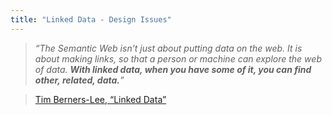 ```yaml
---
title: "Linked Data - Design Issues"
---
```

>*“The Semantic Web isn’t just about putting data on the web. It is about making links, so that a person or machine can explore the web of data. **With linked data, when you have some of it, you can find other, related, data.**”*

>[Tim Berners-Lee, “Linked Data”](https://www.w3.org/DesignIssues/LinkedData.html)  